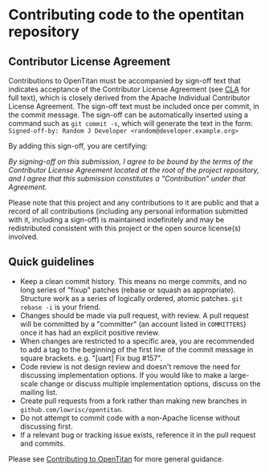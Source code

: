 # Contributing code to the opentitan repository

## Contributor License Agreement

Contributions to OpenTitan must be accompanied by sign-off text that indicates
acceptance of the Contributor License Agreement (see [CLA](CLA) for full
text), which is closely derived from the Apache Individual Contributor License
Agreement. The sign-off text must be included once per commit, in the commit
message. The sign-off can be automatically inserted using a command such as
`git commit -s`, which will generate the text in the form:
`Signed-off-by: Random J Developer <random@developer.example.org>`

By adding this sign-off, you are certifying:

_By signing-off on this submission, I agree to be bound by the terms of the
Contributor License Agreement located at the root of the project repository,
and I agree that this submission constitutes a "Contribution" under that
Agreement._

Please note that this project and any contributions to it are public and that
a record of all contributions (including any personal information submitted
with it, including a sign-off) is maintained indefinitely and may be
redistributed consistent with this project or the open source license(s)
involved.

## Quick guidelines

* Keep a clean commit history. This means no merge commits, and no long series
  of "fixup" patches (rebase or squash as appropriate). Structure work as a
  series of logically ordered, atomic patches. `git rebase -i` is your friend.
* Changes should be made via pull request, with review. A pull request will be
  committed by a "committer" (an account listed in `COMMITTERS`) once it has
  had an explicit positive review.
* When changes are restricted to a specific area, you are recommended to add a
  tag to the beginning of the first line of the commit message in square
  brackets. e.g. "[uart] Fix bug #157".
* Code review is not design review and doesn't remove the need for discussing
  implementation options. If you would like to make a large-scale change or
  discuss multiple implementation options, discuss on the mailing list.
* Create pull requests from a fork rather than making new branches in
  `github.com/lowrisc/opentitan`.
* Do not attempt to commit code with a non-Apache license without discussing
  first.
* If a relevant bug or tracking issue exists, reference it in the pull request
  and commits.

Please see [Contributing to OpenTitan](https://opentitan.org/book/doc/contributing)
for more general guidance.
